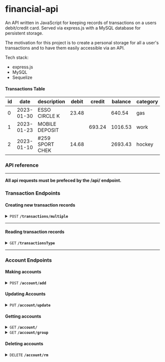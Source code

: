 # financial-api
An API written in JavaScript for keeping records of transactions on a users debit/credit card. Served via express.js with a MySQL database for persistent storage.

The motivation for this project is to create a personal storage for all a user's transactions and to have them easily accessible via an API.

Tech stack:
- express.js
- MySQL
- Sequelize

#### Transactions Table

| id | date | description | debit | credit | balance | category | account |
| -- | ---- | ----------- | ----- | ------ | ------- | -------- | ------- |
0|2023-01-30|ESSO CIRCLE K|23.48||640.54|gas | debit card |
1|2023-01-23|MOBILE DEPOSIT||693.24|1016.53|work | credit card | 
2|2023-01-10|#259 SPORT CHEK|14.68||2693.43|hockey | debit card 2


### API reference
---

**All api requests must be prefeced by the /api/ endpoint.**

### Transaction Endpoints






#### Creating new transaction records

<details>
 <summary><code>POST</code> <code><b>/transactions/multiple</b></code> </summary>

##### Request Body

> | name | required | data type | request location | description |
> | ---- | ---- | --------- | ---------------- |------------ |
> | transactions |  yes | JSON object | body | An array of JSON objects representing each transaction to be added to the database |

##### Responses

> | http code | content-type | response | description |
> | --------- | ------------ | -------- | ----------- |
> | `201` | `josn` | `{ "createdTransactions": []}` | An array of JSON objects representing each transaction that was added to the database.


##### Example value for transactions

> ```javascript
>{
>    "transactions": [{
>        // an example debit transaciton
>        "transaction_date": "2023-01-30",
>        "description": "ESSO CIRCLE K",
>        "debit": 60.00,
>        "credit": null,
>        "balance": 5540.54,
>        "category": "gas",
>    }, {
>        // an example credit transaciton
>        "transaction_date": "2023-01-23",
>        "description": "MOBILE DEPOSIT",
>        "debit": null,
>        "credit": 693.24,
>        "balance": 8834.51,
>        "category": "work"
>    }]
>}
> ```

##### Example response
> ```javascript
>{
>    "createdTransactions": [{
>            // The created debit transaction
>            "tranid": 63,
>            "transaction_date": "2023-01-30T00:00:00.000Z",
>            "description": "ESSO CIRCLE K",
>            "debit": 60,
>            "credit": null,
>            "balance": 5540.54,
>            "category": "gas",
>            "account": "debit card 2",
>        },
>        {
>            // The created credit transaction
>            "tranid": 64,
>            "transaction_date": "2023-01-23T00:00:00.000Z",
>            "description": "MOBILE DEPOSIT",
>            "debit": null,
>            "credit": 693.24,
>            "balance": 8834.51,
>            "category": "work"
>            "account": "debit card 2",
>        }
>    ]
>}
> ```


</details>

---






#### Reading transaction records

<details>
 <summary><code>GET</code> <code><b>/transactionsType</b></code> </summary>

##### Query Parameters

> | name | type | data type | description |
> | ---- | ---- | --------- | ----------- |
> | transactions | not required, default all | string | the type of transaction to request (debit, credit, all) |


##### Responses

> | http code | content-type | response | description |
> | --------- | ------------ | -------- | ----------- |
> | `201` | `application/json` | `{"transactions": []}` | An array of JSON objects representing the transactions that were found based on the type specified.


##### Example request
`localhost:3001/api/transactionsType?type=credit`

##### Example response
> ```javascript
>{
>    "transactions": [{
>            "tranid": 8,
>            "transaction_date": "2023-11-25",
>            "description": "060 Veith Pass",
>            "debit": 739.64,
>            "credit": 240.62,
>            "balance": 458.42,
>            "category": "entertainment"
>            "account": "debit card 2",
>        },
>        {
>            "tranid": 9,
>            "transaction_date": "2023-08-31",
>            "description": "71 Division Junction",
>            "debit": 726.87,
>            "credit": 762.03,
>            "balance": 24.89,
>            "category": "utilities"
>            "account": "debit card 2",
>        },
>    ]
>}
> ```

</details>




---

### Account Endpoints





#### Making accounts

<details>
 <summary><code>POST</code> <code><b>/account/add</b></code> </summary>

##### Query Parameters

> | name | required | data type | description |
> | ---- | -------- | --------- | ----------- |
> | title | yes | string | the name of the account to be created |
> | group | no, default undefined | string | the group of accounts the account will belong to |


##### Responses

> | http code | content-type | response | description |
> | --------- | ------------ | -------- | ----------- |
> | `201` | `application/json` | `{"account": {}}` | A JSON object representing the account just created. |


##### Example request
`localhost:3001/api/account/add?title=new acc`

##### Example response
```javascript
{
  "account": {
      "group": "undefined",
      "accountId": 4,
      "title": "new acc"
  }
}
```

</details>




#### Updating Accounts

<details>
 <summary><code>PUT</code> <code><b>/account/update</b></code> </summary>


##### Query Parameters

> | name | required | data type | description |
> | ---- | -------- | --------- | ----------- |
> | title | no | string | the title to update the account to |
> | group | no | string | the group to update the account to |


##### Responses

> | http code | content-type | response | description |
> | --------- | ------------ | -------- | ----------- |
> | `201` | `application/json` | `{"updatedAccount": 1}` | A value representing if changes were made (1) or not (0) |


##### Example request
`localhost:3001/api/account/update?accountId=1`

With the body:
```javascript
{
  "accountData": {
    "title": "new account name",
    "group": "new group name"
  }
}
```

##### Example response
```javascript
{
    "updatedAccount": 1
}
```

</details>










#### Getting accounts

<details>
 <summary><code>GET</code> <code><b>/account/</b></code> </summary>


##### Query Parameters
> | name | required | data type | description |
> | ---- | -------- | --------- | ----------- |
> | accountId | yes | int | the id of the account to get |



##### Responses

> | http code | content-type | response | description |
> | --------- | ------------ | -------- | ----------- |
> | `201` | `application/json` | `{"foundAccount": {}}` | A JSON object representing the account found. |


##### Example request
`localhost:3001/api/account/?accountId=1`


##### Example response
```javascript
{
  "foundAccount": {
      "group": "undefined",
      "accountId": 4,
      "title": "new acc"
  }
}
```

</details>









<details>
 <summary><code>GET</code> <code><b>/account/group</b></code> </summary>


##### Query Parameters
> | name | required | data type | description |
> | ---- | -------- | --------- | ----------- |
> | group | yes | int | the group to find accounts with |



##### Responses

> | http code | content-type | response | description |
> | --------- | ------------ | -------- | ----------- |
> | `201` | `application/json` | `{"foundAccounts": []}` | A JSON object with an array of the accounts found |


##### Example request
`localhost:3001/api/account/group?group=Sample group 1`


##### Example response
```javascript
{
  "foundAccounts": [
    {
        "group": "Sample group 1",
        "accountId": 3,
        "title": "new acc"
    },
    {
        "group": "Sample group 1",
        "accountId": 4,
        "title": "second acc"
    }
  ]
}
```

</details>







#### Deleting accounts

<details>
 <summary><code>DELETE</code> <code><b>/account/rm</b></code> </summary>


##### Query Parameters
> | name | required | data type | description |
> | ---- | -------- | --------- | ----------- |
> | accountId | yes | int | the account to delete |



##### Responses

> | http code | content-type | response | description |
> | --------- | ------------ | -------- | ----------- |
> | `201` | `application/json` | `{"deletedAccount": {"transactionsDeleted":0,"accountDeleted":1}}` | A JSON object describing the number of transactions deleted from the account and the account deleted |


##### Example request
`localhost:3001/api/account/rm?accountId=1`


##### Example response
```javascript
{
  "deletedAccount": {
    "transactionsDeleted": "2",
    "accountDeleted": "1"
  }    
}
```

</details>

